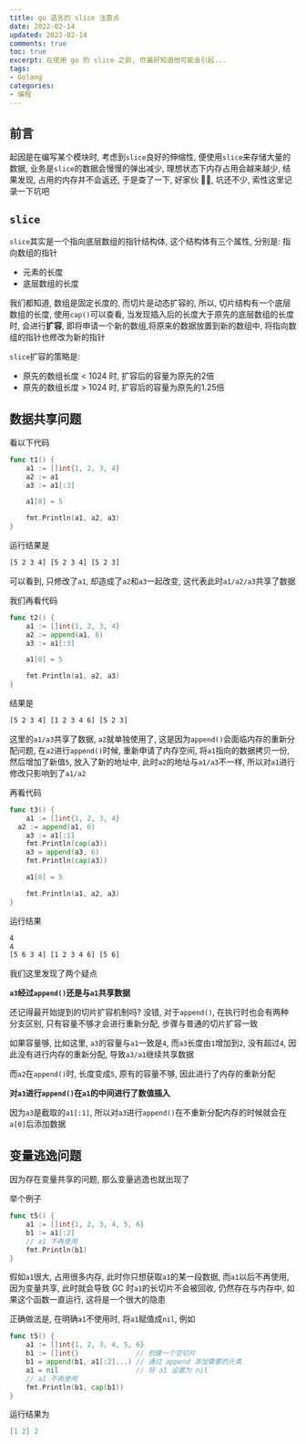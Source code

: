 ```yaml
---
title: go 语言的 slice 注意点
date: 2022-02-14            
updated: 2022-02-14        
comments: true              
toc: true                   
excerpt: 在使用 go 的 slice 之前, 你最好知道他可能会引起...
tags:                       
- Golang
categories:                 
- 编程
---
```


## 前言

起因是在编写某个模块时, 考虑到`slice`良好的伸缩性, 便使用`slice`来存储大量的数据, 业务是`slice`的数据会慢慢的弹出减少, 理想状态下内存占用会越来越少, 结果发现, 占用的内存并不会返还, 于是查了一下, 好家伙  😵‍💫, 坑还不少, 索性这里记录一下坑吧

## `slice`

`slice`其实是一个指向底层数组的指针结构体, 这个结构体有三个属性, 分别是: 指向数组的指针

- 元素的长度
- 底层数组的长度

我们都知道, 数组是固定长度的, 而切片是动态扩容的, 所以, 切片结构有一个底层数组的长度, 使用`cap()`可以查看, 当发现插入后的长度大于原先的底层数组的长度时, 会进行**扩容**, 即将申请一个新的数组,将原来的数据放置到新的数组中, 将指向数组的指针也修改为新的指针

`slice`扩容的策略是:

- 原先的数组长度 < 1024 时, 扩容后的容量为原先的2倍
- 原先的数组长度 > 1024 时, 扩容后的容量为原先的1.25倍

## 数据共享问题

看以下代码

``` go
func t1() {
	a1 := []int{1, 2, 3, 4}
	a2 := a1
	a3 := a1[:3]

	a1[0] = 5

	fmt.Println(a1, a2, a3)
}
```

运行结果是

``` bash
[5 2 3 4] [5 2 3 4] [5 2 3]
```

可以看到, 只修改了`a1`, 却造成了`a2`和`a3`一起改变, 这代表此时`a1/a2/a3`共享了数据

我们再看代码

``` go
func t2() {
	a1 := []int{1, 2, 3, 4}
	a2 := append(a1, 6)
	a3 := a1[:3]

	a1[0] = 5

	fmt.Println(a1, a2, a3)
}
```

结果是

``` bash
[5 2 3 4] [1 2 3 4 6] [5 2 3]
```

这里的`a1/a3`共享了数据, `a2`就单独使用了, 这是因为`append()`会面临内存的重新分配问题, 在`a2`进行`append()`时候, 重新申请了内存空间, 将`a1`指向的数据拷贝一份, 然后增加了新值`5`, 放入了新的地址中, 此时`a2`的地址与`a1/a3`不一样, 所以对`a1`进行修改只影响到了`a1/a2`

再看代码

``` go
func t3() {
	a1 := []int{1, 2, 3, 4}
  a2 := append(a1, 6)
	a3 := a1[:1]
	fmt.Println(cap(a3))
	a3 = append(a3, 6)
	fmt.Println(cap(a3))

	a1[0] = 5

	fmt.Println(a1, a2, a3)
}
```

运行结果

``` bash
4
4
[5 6 3 4] [1 2 3 4 6] [5 6]
```

我们这里发现了两个疑点

**`a3`经过`append()`还是与`a1`共享数据**

还记得最开始提到的切片扩容机制吗? 没错, 对于`append()`, 在执行时也会有两种分支区别, 只有容量不够才会进行重新分配, 步骤与普通的切片扩容一致

如果容量够, 比如这里, `a3`的容量与`a1`一致是`4`, 而`a3`长度由`1`增加到`2`, 没有超过`4`, 因此没有进行内存的重新分配, 导致`a3/a1`继续共享数据

而`a2`在`append()`时, 长度变成`5`, 原有的容量不够, 因此进行了内存的重新分配

**对`a3`进行`append()`在`a1`的中间进行了数值插入**

因为`a3`是截取的`a1[:1]`, 所以对`a3`进行`append()`在不重新分配内存的时候就会在`a[0]`后添加数据

## 变量逃逸问题

因为存在变量共享的问题, 那么变量逃逸也就出现了

举个例子

``` go
func t5() {
	a1 := []int{1, 2, 3, 4, 5, 6}
	b1 := a1[:2]
	// a1 不再使用
	fmt.Println(b1)
}
```

假如`a1`很大, 占用很多内存, 此时你只想获取`a1`的某一段数据, 而`a1`以后不再使用, 因为变量共享, 此时就会导致 GC 时`a1`的长切片不会被回收, 仍然存在与内存中, 如果这个函数一直运行, 这将是一个很大的隐患

正确做法是, 在明确`a1`不使用时, 将`a1`赋值成`nil`, 例如

``` go
func t5() {
	a1 := []int{1, 2, 3, 4, 5, 6}
	b1 := []int{}              // 创建一个空切片
	b1 = append(b1, a1[:2]...) // 通过 append 添加需要的元素
	a1 = nil                   // 将 a1 设置为 nil
	// a1 不再使用
	fmt.Println(b1, cap(b1))
}
```

运行结果为

``` go
[1 2] 2
```

